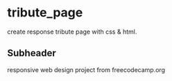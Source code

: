 # tribute_page

create response tribute page with css & html.

## Subheader

responsive web design project from freecodecamp.org
